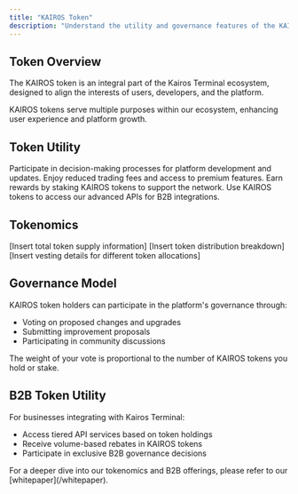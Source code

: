 ```yaml
---
title: "KAIROS Token"
description: "Understand the utility and governance features of the KAIROS token"
---
```


## Token Overview

The KAIROS token is an integral part of the Kairos Terminal ecosystem, designed to align the interests of users, developers, and the platform.

<Card title="Token Utility" icon="coins">
  KAIROS tokens serve multiple purposes within our ecosystem, enhancing user experience and platform growth.
</Card>

## Token Utility

<CardGroup cols={2}>
  <Card title="Governance" icon="gavel">
    Participate in decision-making processes for platform development and updates.
  </Card>
  <Card title="Fee Discounts" icon="percent">
    Enjoy reduced trading fees and access to premium features.
  </Card>
  <Card title="Staking Rewards" icon="piggy-bank">
    Earn rewards by staking KAIROS tokens to support the network.
  </Card>
  <Card title="API Access" icon="code">
    Use KAIROS tokens to access our advanced APIs for B2B integrations.
  </Card>
</CardGroup>

## Tokenomics

<AccordionGroup>
  <Accordion title="Total Supply">
    [Insert total token supply information]
  </Accordion>
  <Accordion title="Distribution">
    [Insert token distribution breakdown]
  </Accordion>
  <Accordion title="Vesting Schedule">
    [Insert vesting details for different token allocations]
  </Accordion>
</AccordionGroup>

## Governance Model

KAIROS token holders can participate in the platform's governance through:

- Voting on proposed changes and upgrades
- Submitting improvement proposals
- Participating in community discussions

<Note>
  The weight of your vote is proportional to the number of KAIROS tokens you hold or stake.
</Note>

## B2B Token Utility

For businesses integrating with Kairos Terminal:

- Access tiered API services based on token holdings
- Receive volume-based rebates in KAIROS tokens
- Participate in exclusive B2B governance decisions

<Card title="Learn More" icon="book-open">
  For a deeper dive into our tokenomics and B2B offerings, please refer to our [whitepaper](/whitepaper).
</Card>